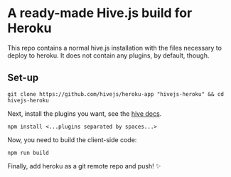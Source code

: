 # A ready-made Hive.js build for Heroku
This repo contains a normal hive.js installation with the files necessary to deploy to heroku. It does not contain any plugins, by default, though.

## Set-up
```
git clone https://github.com/hivejs/heroku-app "hivejs-heroku" && cd hivejs-heroku
```

Next, install the plugins you want, see the [hive docs](http://docs.hivejs.org/setup/installing_plugins.html).
```
npm install <...plugins separated by spaces...>
```

Now, you need to build the client-side code:
```
npm run build
```

Finally, add heroku as a git remote repo and push! :sparkles:
